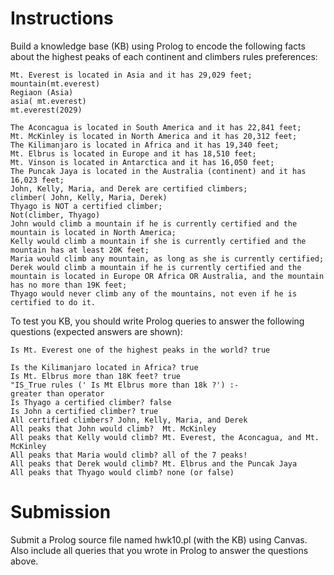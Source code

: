 # Instructions

Build a knowledge base (KB) using Prolog to encode the following facts about the highest peaks of each continent and climbers rules preferences: 

```
Mt. Everest is located in Asia and it has 29,029 feet; 
mountain(mt.everest) 
Regiaon (Asia) 
asia( mt.everest) 
mt.everest(2029) 

The Aconcagua is located in South America and it has 22,841 feet;  
Mt. McKinley is located in North America and it has 20,312 feet;  
The Kilimanjaro is located in Africa and it has 19,340 feet;  
Mt. Elbrus is located in Europe and it has 18,510 feet;  
Mt. Vinson is located in Antarctica and it has 16,050 feet;  
The Puncak Jaya is located in the Australia (continent) and it has 16,023 feet;  
John, Kelly, Maria, and Derek are certified climbers; 
climber( John, Kelly, Maria, Derek) 
Thyago is NOT a certified climber;  
Not(climber, Thyago) 
John would climb a mountain if he is currently certified and the mountain is located in North America; 
Kelly would climb a mountain if she is currently certified and the mountain has at least 20K feet; 
Maria would climb any mountain, as long as she is currently certified; 
Derek would climb a mountain if he is currently certified and the mountain is located in Europe OR Africa OR Australia, and the mountain has no more than 19K feet; 
Thyago would never climb any of the mountains, not even if he is certified to do it.  
```

To test you KB, you should write Prolog queries to answer the following questions (expected answers are shown):  

```
Is Mt. Everest one of the highest peaks in the world? true 

Is the Kilimanjaro located in Africa? true 
Is Mt. Elbrus more than 18K feet? true 
"IS_True rules (' Is Mt Elbrus more than 18k ?') :- 
greater than operator 
Is Thyago a certified climber? false 
Is John a certified climber? true 
All certified climbers? John, Kelly, Maria, and Derek 
All peaks that John would climb?  Mt. McKinley 
All peaks that Kelly would climb? Mt. Everest, the Aconcagua, and Mt. McKinley 
All peaks that Maria would climb? all of the 7 peaks! 
All peaks that Derek would climb? Mt. Elbrus and the Puncak Jaya 
All peaks that Thyago would climb? none (or false) 
```

# Submission

Submit a Prolog source file named hwk10.pl (with the KB) using Canvas. Also include all queries that you wrote in Prolog to answer the questions above. 

